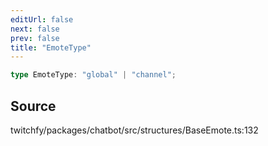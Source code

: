 ```yaml
---
editUrl: false
next: false
prev: false
title: "EmoteType"
---
```


```ts
type EmoteType: "global" | "channel";
```

## Source

twitchfy/packages/chatbot/src/structures/BaseEmote.ts:132
